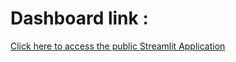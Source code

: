 # Dashboard link : 

[Click here to access the public Streamlit Application](https://hbaieb77-nairobi-chapter-urban-growth-d--omdena-homepage-jngk4x.streamlit.app/)

